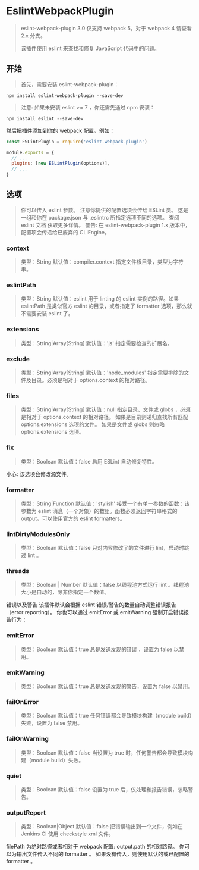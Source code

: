 # EslintWebpackPlugin

> eslint-webpack-plugin 3.0 仅支持 webpack 5。对于 webpack 4 请查看 2.x 分支。
>
> 该插件使用 eslint 来查找和修复 JavaScript 代码中的问题。

## 开始

> 首先，需要安装 eslint-webpack-plugin：

`npm install eslint-webpack-plugin --save-dev`

> 注意: 如果未安装 eslint >= 7 ，你还需先通过 npm 安装：

`npm install eslint --save-dev`

然后把插件添加到你的 webpack 配置。例如：

```js
const ESLintPlugin = require('eslint-webpack-plugin')

module.exports = {
  // ...
  plugins: [new ESLintPlugin(options)],
  // ...
}
```

## 选项

> 你可以传入 eslint 参数。
> 注意你提供的配置选项会传给 ESLint 类。 这是一组和你在 package.json 与 .eslintrc 所指定选项不同的选项。 查阅 eslint 文档 获取更多详情。
> 警告: 在 eslint-webpack-plugin 1.x 版本中，配置项会传递给已废弃的 CLIEngine。

### context

> 类型：String
> 默认值：compiler.context
> 指定文件根目录，类型为字符串。

### eslintPath

> 类型：String
> 默认值：eslint
> 用于 linting 的 eslint 实例的路径。如果 eslintPath 是类似官方 eslint 的目录，或者指定了 formatter 选项，那么就不需要安装 eslint 了。

### extensions

> 类型：String|Array[String]
> 默认值：'js'
> 指定需要检查的扩展名。

### exclude

> 类型：String|Array[String]
> 默认值：'node_modules'
> 指定需要排除的文件及目录。必须是相对于 options.context 的相对路径。

### files

> 类型：String|Array[String]
> 默认值：null
> 指定目录、文件或 globs ，必须是相对于 options.context 的相对路径。 如果是目录则递归查找所有匹配 options.extensions 选项的文件。 如果是文件或 globs 则忽略 options.extensions 选项。

### fix

> 类型：Boolean
> 默认值：false
> 启用 ESLint 自动修复特性。

小心: 该选项会修改源文件。

### formatter

> 类型：String|Function
> 默认值：'stylish'
> 接受一个有单一参数的函数：该参数为 eslint 消息（一个对象）的数组。函数必须返回字符串格式的 output。可以使用官方的 eslint formatters。

### lintDirtyModulesOnly

> 类型：Boolean
> 默认值：false
> 只对内容修改了的文件进行 lint，启动时跳过 lint 。

### threads

> 类型：Boolean | Number
> 默认值：false
> 以线程池方式运行 lint 。线程池大小是自动的，除非你指定一个数值。

错误以及警告
该插件默认会根据 eslint 错误/警告的数量自动调整错误报告（error reporting）。 你也可以通过 emitError 或 emitWarning 强制开启错误报告行为：

### emitError

> 类型：Boolean
> 默认值：true
> 总是发送发现的错误 ，设置为 false 以禁用。

### emitWarning

> 类型：Boolean
> 默认值：true
> 总是发送发现的警告，设置为 false 以禁用。

### failOnError

> 类型：Boolean
> 默认值：true
> 任何错误都会导致模块构建（module build）失败，设置为 false 禁用。

### failOnWarning

> 类型：Boolean
> 默认值：false
> 当设置为 true 时，任何警告都会导致模块构建（module build）失败。

### quiet

> 类型：Boolean
> 默认值：false
> 设置为 true 后，仅处理和报告错误，忽略警告。

### outputReport

> 类型：Boolean|Object
> 默认值：false
> 把错误输出到一个文件，例如在 Jenkins CI 使用 checkstyle xml 文件。

filePath 为绝对路径或者相对于 webpack 配置: output.path 的相对路径。 你可以为输出文件传入不同的 formatter 。 如果没有传入，则使用默认的或已配置的 formatter 。
